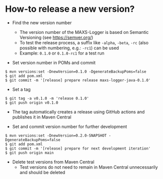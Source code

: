 # How-to release a new version?

* Find the new version number
  * The version number of the MAXS-Logger is based on Semantic Versioning (see https://semver.org/)
  * To test the release process, a suffix like `-alpha`, `-beta`, `-rc` (also possible with numbering, e.g.: `-rc1`) can be used
  * Example: `0.1.0` or `0.1.0-rc1` for a test run

* Set version number in POMs and commit

```
$ mvn versions:set -DnewVersion=0.1.0 -DgenerateBackupPoms=false
$ git add pom.xml
$ git commit -m '[release] prepare release maxs-logger-java-0.1.0'
```

* Set a tag

```
$ git tag -a v0.1.0 -m 'release 0.1.0'
$ git push origin v0.1.0
```

* The tag automatically creates a release using GitHub actions and publishes it in Maven Central

* Set and commit version number for further development

```
$ mvn versions:set -DnewVersion=0.2.0-SNAPSHOT -DgenerateBackupPoms=false
$ git add pom.xml
$ git commit -m '[release] prepare for next development iteration'
$ git push origin main
```

* Delete test versions from Maven Central
  * Test versions do not need to remain in Maven Central unnecessarily and should be deleted

